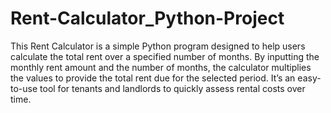 # Rent-Calculator_Python-Project
This Rent Calculator is a simple Python program designed to help users calculate the total rent over a specified number of months. 
By inputting the monthly rent amount and the number of months, the calculator multiplies the values to provide the total rent due for the selected period.
It’s an easy-to-use tool for tenants and landlords to quickly assess rental costs over time.






